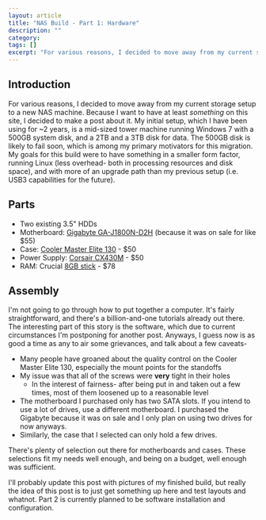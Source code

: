 ```yaml
---
layout: article
title: "NAS Build - Part 1: Hardware"
description: ""
category: 
tags: []
excerpt: "For various reasons, I decided to move away from my current storage setup to a new NAS machine. Because I want to have at least something on this site, I decided to make a post about it. My initial setup, which I have been using for ~2 years, is a mid-sized tower machine running Windows 7 with a 500GB system disk, and a 2TB and a 3TB disk for data. The 500GB disk is…"
---
```


## Introduction
For various reasons, I decided to move away from my current storage setup to a new NAS machine. Because I want to have at least *something* on this site, I decided to make a post about it.
My initial setup, which I have been using for ~2 years, is a mid-sized tower machine running Windows 7 with a 500GB system disk, and a 2TB and a 3TB disk for data. The 500GB disk is likely to fail soon, which is among my primary motivators for this migration.
My goals for this build were to have something in a smaller form factor, running Linux (less overhead- both in processing resources and disk space), and with more of an upgrade path than my previous setup (i.e. USB3 capabilities for the future).

## Parts
* Two existing 3.5" HDDs
* Motherboard: [Gigabyte GA-J1800N-D2H](http://www.amazon.com/gp/product/B00IFE4VF8/ "Amazon link") (because it was on sale for like $55)
* Case: [Cooler Master Elite 130](http://www.amazon.com/gp/product/B00DRA4F06/ "Amazon link") - $50
* Power Supply: [Corsair CX430M](http://www.amazon.com/gp/product/B00ALYORA4/ "Amazon link") - $50
* RAM: Crucial [8GB stick](http://www.amazon.com/gp/product/B00ALYORA4/ "Amazon link") - $78

## Assembly
I'm not going to go through how to put together a computer. It's fairly straightforward, and there's a billion-and-one tutorials already out there. The interesting part of this story is the software, which due to current circumstances I'm postponing for another post.
Anyways, I guess now is as good a time as any to air some grievances, and talk about a few caveats-

* Many people have groaned about the quality control on the Cooler Master Elite 130, especially the mount points for the standoffs
* My issue was that all of the screws were **very** tight in their holes
   * In the interest of fairness- after being put in and taken out a few times, most of them loosened up to a reasonable level
* The motherboard I purchased only has two SATA slots. If you intend to use a lot of drives, use a different motherboard. I purchased the Gigabyte because it was on sale and I only plan on using two drives for now anyways.
* Similarly, the case that I selected can only hold a few drives.

There's plenty of selection out there for motherboards and cases. These selections fit my needs well enough, and being on a budget, well enough was sufficient.

I'll probably update this post with pictures of my finished build, but really the idea of this post is to just get something up here and test layouts and whatnot. Part 2 is currently planned to be software installation and configuration.

